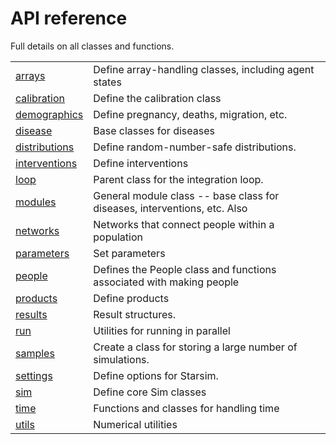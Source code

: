 # API reference

Full details on all classes and functions.


| | |
| --- | --- |
|[arrays](arrays.md#starsim.arrays) | Define array-handling classes, including agent states |
|[calibration](calibration.md#starsim.calibration) | Define the calibration class |
| [demographics](demographics.md#starsim.demographics) | Define pregnancy, deaths, migration, etc. |
| [disease](disease.md#starsim.disease) | Base classes for diseases |
| [distributions](distributions.md#starsim.distributions) | Define random-number-safe distributions. |
| [interventions](interventions.md#starsim.interventions) | Define interventions |
| [loop](loop.md#starsim.loop) | Parent class for the integration loop. |
| [modules](modules.md#starsim.modules) | General module class -- base class for diseases, interventions, etc. Also |
| [networks](networks.md#starsim.networks) | Networks that connect people within a population |
| [parameters](parameters.md#starsim.parameters) | Set parameters |
| [people](people.md#starsim.people) | Defines the People class and functions associated with making people |
| [products](products.md#starsim.products) | Define products |
| [results](results.md#starsim.results) | Result structures. |
| [run](run.md#starsim.run) | Utilities for running in parallel |
| [samples](samples.md#starsim.samples) | Create a class for storing a large number of simulations. |
| [settings](settings.md#starsim.settings) | Define options for Starsim. |
| [sim](sim.md#starsim.sim) | Define core Sim classes |
| [time](time.md#starsim.time) | Functions and classes for handling time |
| [utils](utils.md#starsim.utils) | Numerical utilities |
